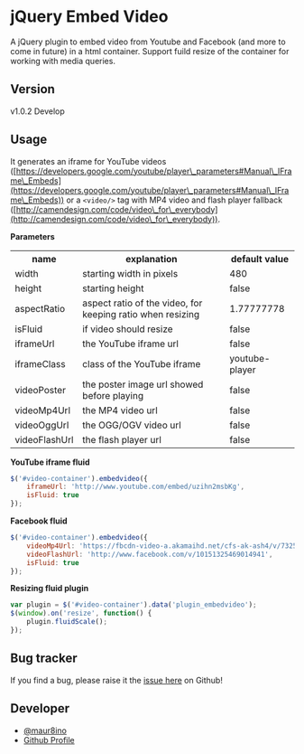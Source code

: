 # jQuery Embed Video

A jQuery plugin to embed video from Youtube and Facebook (and more to come in future) in a html container. Support fuild resize of the container for working with media queries.

## Version

v1.0.2 Develop

## Usage

It generates an iframe for YouTube videos ([https://developers.google.com/youtube/player\_parameters#Manual\_IFrame\_Embeds](https://developers.google.com/youtube/player\_parameters#Manual\_IFrame\_Embeds)) or a ```<video/>``` tag with MP4 video and flash player fallback ([http://camendesign.com/code/video\_for\_everybody](http://camendesign.com/code/video\_for\_everybody)).

**Parameters**
<table>
  <tr>
    <th>name</th><th>explanation</th><th>default value</th>
  </tr>
  <tr>
    <td>width</td><td>starting width in pixels</td><td>480</td>
  </tr>
  <tr>
    <td>height</td><td>starting height</td><td>false</td>
  </tr>
  <tr>
    <td>aspectRatio</td><td>aspect ratio of the video, for keeping ratio when resizing</td><td>1.77777778</td>
  </tr>
  <tr>
    <td>isFluid</td><td>if video should resize</td><td>false</td>
  </tr>
  <tr>
    <td>iframeUrl</td><td>the YouTube iframe url</td><td>false</td>
  </tr>
  <tr>
    <td>iframeClass</td><td>class of the YouTube iframe</td><td>youtube-player</td>
  </tr>
  <tr>
    <td>videoPoster</td><td>the poster image url showed before playing</td><td>false</td>
  </tr>
  <tr>
    <td>videoMp4Url</td><td>the MP4 video url</td><td>false</td>
  </tr>
  <tr>
    <td>videoOggUrl</td><td>the OGG/OGV video url</td><td>false</td>
  </tr>
  <tr>
    <td>videoFlashUrl</td><td>the flash player url</td><td>false</td>
  </tr>
</table>

**YouTube iframe fluid**

```javascript
$('#video-container').embedvideo({
    iframeUrl: 'http://www.youtube.com/embed/uzihn2msbKg',
    isFluid: true
});
```

**Facebook fluid**

```javascript
$('#video-container').embedvideo({
	videoMp4Url: 'https://fbcdn-video-a.akamaihd.net/cfs-ak-ash4/v/732562/257/10151325469014941_21905.mp4?oh=a77a2bdbcd6c5e6033542615a69161a0&oe=50FB79BE&__gda__=1358719905_59685d7ee5c7c497d5a8a8edfad0a3e8',
	videoFlashUrl: 'http://www.facebook.com/v/10151325469014941',
	isFluid: true
});
```

**Resizing fluid plugin**

```javascript
var plugin = $('#video-container').data('plugin_embedvideo');
$(window).on('resize', function() {
    plugin.fluidScale();
});
```

## Bug tracker

If you find a bug, please raise it the [issue here](https://github.com/maur8ino/miniBoilerplate/issues) on Github! 

## Developer
+ [@maur8ino](http://twitter.com/maur8ino)
+ [Github Profile](http://github.com/maur8ino)

